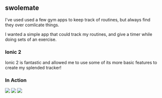 
## swolemate

I've used used a few gym apps to keep track of routines, but always find they over comlicate things.

I wanted a simple app that could track my routines, and give a timer while doing sets of an exercise.

### Ionic 2

Ionic 2 is fantastic and allowed me to use some of its more basic features to create my splended tracker!

### In Action

![](http://i.imgur.com/gGZTqJU.png)
![](http://i.imgur.com/ZyYyrBD.png)
![](http://i.imgur.com/VzXI0vx.png)
